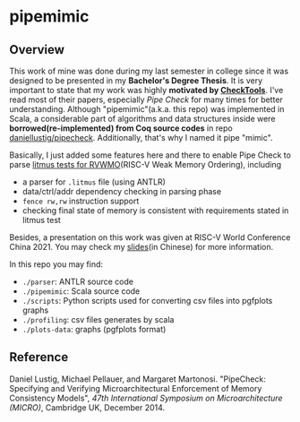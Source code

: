 # pipemimic

## Overview

This work of mine was done during my last semester in college since it was designed to be presented in my **Bachelor's Degree Thesis**. It is very important to state that my work was highly **motivated by [CheckTools](https://check.cs.princeton.edu/)**. I've read most of their papers, especially *Pipe Check* for many times for better understanding. Although "pipemimic"(a.k.a. this repo) was implemented in Scala, a considerable part of algorithms and data structures inside were **borrowed(re-implemented) from Coq source codes** in repo [daniellustig/pipecheck](https://github.com/daniellustig/pipecheck). Additionally, that's why I named it pipe "mimic".

Basically, I just added some features here and there to enable Pipe Check to parse [litmus tests for RVWMO](https://github.com/litmus-tests/litmus-tests-riscv)(RISC-V Weak Memory Ordering), including

- a parser for `.litmus` file (using ANTLR)
- data/ctrl/addr dependency checking in parsing phase
- `fence rw,rw` instruction support
- checking final state of memory is consistent with requirements stated in litmus test

Besides, a presentation on this work was given at RISC-V World Conference China 2021. You may check my [slides](./slides.pdf)(in Chinese) for more information.

In this repo you may find: 

- `./parser`: ANTLR source code
- `./pipemimic`: Scala source code
- `./scripts`: Python scripts used for converting csv files into pgfplots graphs
- `./profiling`: csv files generates by scala
- `./plots-data`: graphs (pgfplots format)

## Reference

Daniel Lustig, Michael Pellauer, and Margaret Martonosi. "PipeCheck: Specifying and Verifying Microarchitectural Enforcement of Memory Consistency Models", *47th International Symposium on Microarchitecture (MICRO)*, Cambridge UK, December 2014.